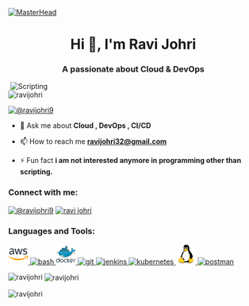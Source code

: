 [![MasterHead](https://res.cloudinary.com/practicaldev/image/fetch/s--YDYacTLP--/c_imagga_scale,f_auto,fl_progressive,h_900,q_66,w_1600/https://thepracticaldev.s3.amazon.com/i/q5ps4t4f0sqcqemcmuri.gif)](https:///rishavchanda.io)
<h1 align="center">Hi 👋, I'm Ravi Johri</h1>
<h3 align="center">A passionate about Cloud & DevOps</h3>
<img align="right" alt="Scripting" width="500" src="https://mir-s3-cdn-cf.behance.net/project_modules/max_1200/06f21a161921919.63cd7887d0a70.gif"
<p align="left"> <img src="https://komarev.com/ghpvc/?username=ravijohri&label=Profile%20views&color=0e75b6&style=flat" alt="ravijohri" /> </p>

<p align="left"> <a href="https://twitter.com/@ravijohri9" target="blank"><img src="https://img.shields.io/twitter/follow/@ravijohri9?logo=twitter&style=for-the-badge" alt="@ravijohri9" /></a> </p>

- 💬 Ask me about **Cloud , DevOps , CI/CD**

- 📫 How to reach me **ravijohri32@gmail.com**

- ⚡ Fun fact **i am not interested anymore in programming other than scripting.**

<h3 align="left">Connect with me:</h3>
<p align="left">
<a href="https://twitter.com/@ravijohri9" target="blank"><img align="center" src="https://raw.githubusercontent.com/rahuldkjain/github-profile-readme-generator/master/src/images/icons/Social/twitter.svg" alt="@ravijohri9" height="30" width="40" /></a>
<a href="https://www.linkedin.com/in/ravi-johri-51a788217/" target="blank"><img align="center" src="https://raw.githubusercontent.com/rahuldkjain/github-profile-readme-generator/master/src/images/icons/Social/linked-in-alt.svg" alt="ravi johri" height="30" width="40" /></a>
</p>

<h3 align="left">Languages and Tools:</h3>
<p align="left"> <a href="https://aws.amazon.com" target="_blank" rel="noreferrer"> <img src="https://raw.githubusercontent.com/devicons/devicon/master/icons/amazonwebservices/amazonwebservices-original-wordmark.svg" alt="aws" width="40" height="40"/> </a> <a href="https://www.gnu.org/software/bash/" target="_blank" rel="noreferrer"> <img src="https://www.vectorlogo.zone/logos/gnu_bash/gnu_bash-icon.svg" alt="bash" width="40" height="40"/> </a> <a href="https://www.docker.com/" target="_blank" rel="noreferrer"> <img src="https://raw.githubusercontent.com/devicons/devicon/master/icons/docker/docker-original-wordmark.svg" alt="docker" width="40" height="40"/> </a> <a href="https://git-scm.com/" target="_blank" rel="noreferrer"> <img src="https://www.vectorlogo.zone/logos/git-scm/git-scm-icon.svg" alt="git" width="40" height="40"/> </a> <a href="https://www.jenkins.io" target="_blank" rel="noreferrer"> <img src="https://www.vectorlogo.zone/logos/jenkins/jenkins-icon.svg" alt="jenkins" width="40" height="40"/> </a> <a href="https://kubernetes.io" target="_blank" rel="noreferrer"> <img src="https://www.vectorlogo.zone/logos/kubernetes/kubernetes-icon.svg" alt="kubernetes" width="40" height="40"/> </a> <a href="https://www.linux.org/" target="_blank" rel="noreferrer"> <img src="https://raw.githubusercontent.com/devicons/devicon/master/icons/linux/linux-original.svg" alt="linux" width="40" height="40"/> </a> <a href="https://postman.com" target="_blank" rel="noreferrer"> <img src="https://www.vectorlogo.zone/logos/getpostman/getpostman-icon.svg" alt="postman" width="40" height="40"/> </a> </p>

<p><img align="left" src="https://github-readme-stats.vercel.app/api/top-langs?username=ravijohri&show_icons=true&locale=en&layout=compact" alt="ravijohri" /></p>

<p>&nbsp;<img align="center" src="https://github-readme-stats.vercel.app/api?username=ravijohri&show_icons=true&locale=en" alt="ravijohri" /></p>

<p><img align="center" src="https://github-readme-streak-stats.herokuapp.com/?user=ravijohri&" alt="ravijohri" /></p>

